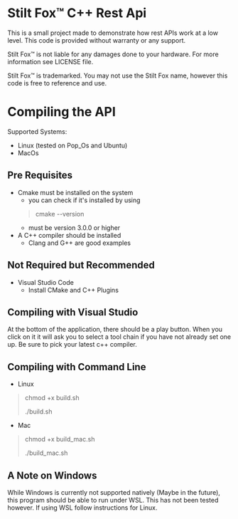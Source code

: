 # Stilt Fox™ C++ Rest Api

This is a small project made to demonstrate how rest APIs work at a low level.
This code is provided without warranty or any support.

Stilt Fox™ is not liable for any damages done to your hardware. For more information see LICENSE file.

Stilt Fox™ is trademarked. You may not use the Stilt Fox name, however this code is free to reference and use.

# Compiling the API

Supported Systems:
- Linux (tested on Pop_Os and Ubuntu)
- MacOs

## Pre Requisites
- Cmake must be installed on the system
    - you can check if it's installed by using
    >cmake --version
    - must be version 3.0.0 or higher
- A C++ compiler should be installed
    - Clang and G++ are good examples

## Not Required but Recommended
- Visual Studio Code
    - Install CMake and C++ Plugins

## Compiling with Visual Studio
At the bottom of the application, there should be a play button. When you click on it it will ask you to select a tool chain if you have not already set one up. Be sure to pick your latest c++ compiler.

## Compiling with Command Line
- Linux
> chmod +x build.sh
>
> ./build.sh
- Mac
> chmod +x build_mac.sh
>
>./build_mac.sh

## A Note on Windows
While Windows is currently not supported natively (Maybe in the future), this program should be able to run under WSL. This has not been tested however. If using WSL follow instructions for Linux.